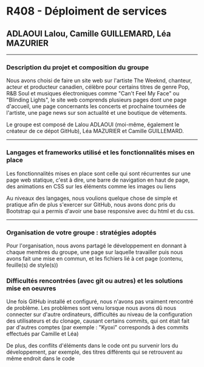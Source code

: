 <h1>R408 - Déploiment de services</h1>
<h2>ADLAOUI Lalou, Camille GUILLEMARD, Léa MAZURIER</h2>

<hr>

<h3>Description du projet et composition du groupe</h3>

<p>Nous avons choisi de faire un site web sur l'artiste The Weeknd, chanteur, acteur et producteur canadien, célèbre pour certains titres de genre Pop, R&B Soul et musiques électroniques comme "Can't Feel My Face" ou "Blinding Lights", le site web comprends plusieurs pages dont une page d'accueil, une page concernants les concerts et prochaine tournées de l'artiste, une page news sur son actualité et une boutique de vêtements.

Le groupe est composé de Lalou ADLAOUI (moi-même, également le créateur de ce dépot GitHub), Léa MAZURIER et Camille GUILLEMARD.
</p>

<hr>

<h3>Langages et frameworks utilisé et les fonctionnalités mises en place</h3>

<p>Les fonctionnalités mises en place sont celle qui sont récurrentes sur une page web statique, c'est à dire, une barre de navigation en haut de page, des animations en CSS sur les éléments comme les images ou liens</p>

<p>Au niveaux des langages, nous voulions quelque chose de simple et pratique afin de plus s'exercer sur GitHub, nous avons donc pris du Bootstrap qui a permis d'avoir une base responsive avec du html et du css.</p>

<hr>

<h3>Organisation de votre groupe : stratégies adoptés</h3>

<p>Pour l'organisation, nous avons partagé le développement en donnant à chaque membres du groupe, une page sur laquelle travailler puis nous avons fait une mise en commun, et les fichiers lié à cet page (contenu, feuille(s) de style(s))</p>

<h3>Difficultés rencontrées (avec git ou autres) et les solutions mise en oeuvres</h3>

<p>Une fois GitHub installé et configuré, nous n'avons pas vraiment rencontré de problème. Les problèmes sont venu lorsque nous avons dû nous connecter sur d'autre ordinateurs, difficultés au niveau de la configuration des utilisateurs et du clonage, causant certains commits, qui ont était fait par d'autres comptes (par exemple : "Kyoxi" corresponds à des commits effectués par Camille et Léa)

De plus, des conflits d'éléments dans le code ont pu survenir lors du développement, par exemple, des titres différents qui se retrouvent au même endroit dans le code</p>